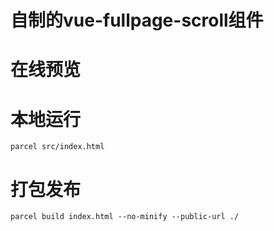 # 自制的vue-fullpage-scroll组件
# 在线预览
# 本地运行
`parcel src/index.html`
# 打包发布
`parcel build index.html --no-minify --public-url ./`
